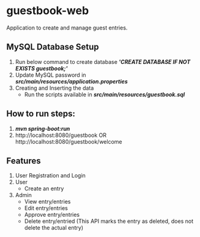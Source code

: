 # guestbook-web

Application to create and manage guest entries.

## MySQL Database Setup

1. Run below command to create database ***'CREATE DATABASE IF NOT EXISTS guestbook;'***
2. Update MySQL password in ***src/main/resources/application.properties***
3. Creating and Inserting the data
   - Run the scripts available in ***src/main/resources/guestbook.sql***

## How to run steps:

1. ***mvn spring-boot:run***
2. http://localhost:8080/guestbook OR http://localhost:8080/guestbook/welcome

## Features

1. User Registration and Login
2. User 
   - Create an entry
4. Admin
   - View entry/entries
   - Edit entry/entries
   - Approve entry/entries
   - Delete entry/entried (This API marks the entry as deleted, does not delete the actual entry)
